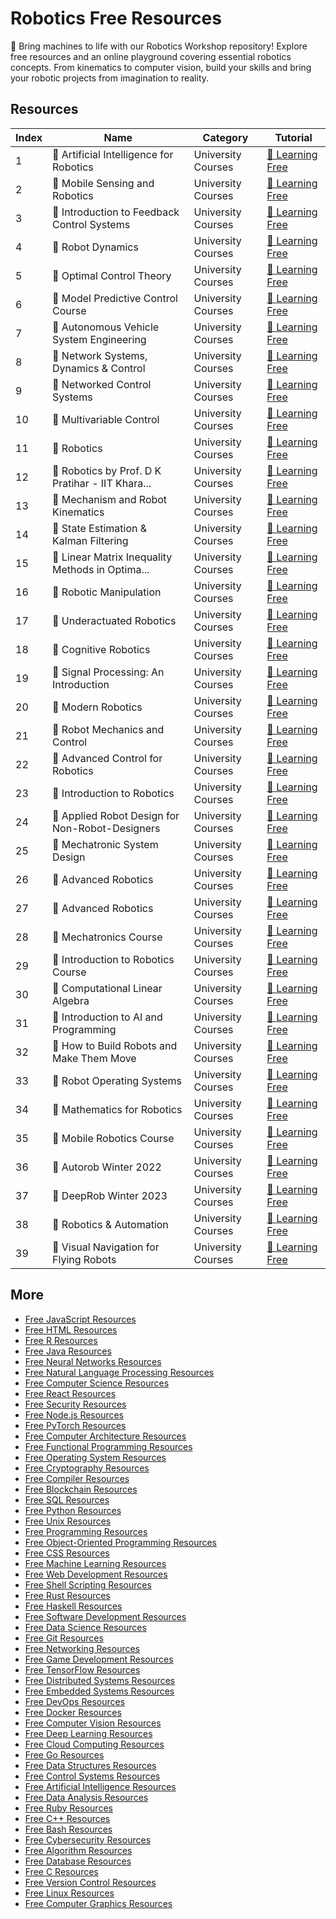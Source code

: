 # Robotics Free Resources

🤖 Bring machines to life with our Robotics Workshop repository! Explore free resources and an online playground covering essential robotics concepts. From kinematics to computer vision, build your skills and bring your robotic projects from imagination to reality.

## Resources

|   Index | Name                                            | Category           | Tutorial                                                                                                                                |
|---------|-------------------------------------------------|--------------------|-----------------------------------------------------------------------------------------------------------------------------------------|
|       1 | 📖 Artificial Intelligence for Robotics          | University Courses | [🔗 Learning Free](https://getvm.io/tutorials/mooc-artificial-intelligence-for-robotics-udacity)                                         |
|       2 | 📖 Mobile Sensing and Robotics                   | University Courses | [🔗 Learning Free](https://getvm.io/tutorials/mobile-sensing-and-robotics-bonn-university)                                               |
|       3 | 📖 Introduction to Feedback Control Systems      | University Courses | [🔗 Learning Free](https://getvm.io/tutorials/cmu-16-299-introduction-to-feedback-control-systems-spring-2022-by-chris-atkeson)          |
|       4 | 📖 Robot Dynamics                                | University Courses | [🔗 Learning Free](https://getvm.io/tutorials/cmu-16-715-robot-dynamics-2022-cmu)                                                        |
|       5 | 📖 Optimal Control Theory                        | University Courses | [🔗 Learning Free](https://getvm.io/tutorials/cmu-16-745-optimal-control-2023-cmu)                                                       |
|       6 | 📖 Model Predictive Control Course               | University Courses | [🔗 Learning Free](https://getvm.io/tutorials/epfl-me-425-model-predictive-control-fall-2020-by-colin-jones)                             |
|       7 | 📖 Autonomous Vehicle System Engineering         | University Courses | [🔗 Learning Free](https://getvm.io/tutorials/uiuc-cs-588-autonomous-vehicle-system-engineering-fall-2021-by-david-forsyth)              |
|       8 | 📖 Network Systems, Dynamics & Control           | University Courses | [🔗 Learning Free](https://getvm.io/tutorials/uc-santa-barbara-me-269-network-systems-dynamics-and-control-fall-2021-by-francesco-bullo) |
|       9 | 📖 Networked Control Systems                     | University Courses | [🔗 Learning Free](https://getvm.io/tutorials/epfl-me-427-networked-control-systems-spring-2020-by-giancarlo-ferrari-trecate)            |
|      10 | 📖 Multivariable Control                         | University Courses | [🔗 Learning Free](https://getvm.io/tutorials/epfl-me-422-multivariable-control-spring-2020-by-giancarlo-ferrari-trecate)                |
|      11 | 📖 Robotics                                      | University Courses | [🔗 Learning Free](https://getvm.io/tutorials/robotics-iit-bombay)                                                                       |
|      12 | 📖 Robotics by Prof. D K Pratihar - IIT Khara... | University Courses | [🔗 Learning Free](https://getvm.io/tutorials/robotics-by-prof-d-k-pratihar-iit-kharagpur)                                               |
|      13 | 📖 Mechanism and Robot Kinematics                | University Courses | [🔗 Learning Free](https://getvm.io/tutorials/mechanism-and-robot-kinematics-iit-kharagpur)                                              |
|      14 | 📖 State Estimation & Kalman Filtering           | University Courses | [🔗 Learning Free](https://getvm.io/tutorials/uw-ee-549-state-estimation-and-kalman-filtering-spring-2009-by-kristi-morgansen)           |
|      15 | 📖 Linear Matrix Inequality Methods in Optima... | University Courses | [🔗 Learning Free](https://getvm.io/tutorials/mae-509-linear-matrix-inequality-methods-in-optimal-and-robust-control-by-matthew-m-peet)  |
|      16 | 📖 Robotic Manipulation                          | University Courses | [🔗 Learning Free](https://getvm.io/tutorials/mit-6421064212-robotic-manipulation-mit)                                                   |
|      17 | 📖 Underactuated Robotics                        | University Courses | [🔗 Learning Free](https://getvm.io/tutorials/6832-underactuated-robotics-mit-ocw)                                                       |
|      18 | 📖 Cognitive Robotics                            | University Courses | [🔗 Learning Free](https://getvm.io/tutorials/6834j-cognitive-robotics-mit-ocw)                                                          |
|      19 | 📖 Signal Processing: An Introduction            | University Courses | [🔗 Learning Free](https://getvm.io/tutorials/signal-processing-an-introduction-by-nathan-kutz)                                          |
|      20 | 📖 Modern Robotics                               | University Courses | [🔗 Learning Free](https://getvm.io/tutorials/modern-robotics-northwestern-university)                                                   |
|      21 | 📖 Robot Mechanics and Control                   | University Courses | [🔗 Learning Free](https://getvm.io/tutorials/robot-mechanics-and-control-snu)                                                           |
|      22 | 📖 Advanced Control for Robotics                 | University Courses | [🔗 Learning Free](https://getvm.io/tutorials/mee5114-advanced-control-for-robotics-from-southern-university-of-science-and-technology)  |
|      23 | 📖 Introduction to Robotics                      | University Courses | [🔗 Learning Free](https://getvm.io/tutorials/cs-223a-introduction-to-robotics-stanford-university)                                      |
|      24 | 📖 Applied Robot Design for Non-Robot-Designers  | University Courses | [🔗 Learning Free](https://getvm.io/tutorials/cs235-applied-robot-design-for-non-robot-designers-stanford-university)                    |
|      25 | 📖 Mechatronic System Design                     | University Courses | [🔗 Learning Free](https://getvm.io/tutorials/mechatronic-system-design-tu-delft)                                                        |
|      26 | 📖 Advanced Robotics                             | University Courses | [🔗 Learning Free](https://getvm.io/tutorials/cs287-advanced-robotics-at-uc-berkeley-fall-2019-instructor-pieter-abbeel)                 |
|      27 | 📖 Advanced Robotics                             | University Courses | [🔗 Learning Free](https://getvm.io/tutorials/cs-287-advanced-robotics-fall-2011-uc-berkeley)                                            |
|      28 | 📖 Mechatronics Course                           | University Courses | [🔗 Learning Free](https://getvm.io/tutorials/me142-mechatronics-spring-2020-uc-merced)                                                  |
|      29 | 📖 Introduction to Robotics Course               | University Courses | [🔗 Learning Free](https://getvm.io/tutorials/introduction-to-robotics-course-uncc)                                                      |
|      30 | 📖 Computational Linear Algebra                  | University Courses | [🔗 Learning Free](https://getvm.io/tutorials/rob-101-computational-linear-algebra-university-of-michigan)                               |
|      31 | 📖 Introduction to AI and Programming            | University Courses | [🔗 Learning Free](https://getvm.io/tutorials/rob-102-introduction-to-ai-and-programming-university-of-michigan)                         |
|      32 | 📖 How to Build Robots and Make Them Move        | University Courses | [🔗 Learning Free](https://getvm.io/tutorials/rob-311-how-to-build-robots-and-make-them-move-university-of-michigan)                     |
|      33 | 📖 Robot Operating Systems                       | University Courses | [🔗 Learning Free](https://getvm.io/tutorials/rob-320-robot-operating-systems-university-of-michigan)                                    |
|      34 | 📖 Mathematics for Robotics                      | University Courses | [🔗 Learning Free](https://getvm.io/tutorials/rob-501-mathematics-for-robotics-university-of-michigan)                                   |
|      35 | 📖 Mobile Robotics Course                        | University Courses | [🔗 Learning Free](https://getvm.io/tutorials/rob-530-mobile-robotics-at-u-of-michigan-winter-2022-instructor-maani-ghaffari)            |
|      36 | 📖 Autorob Winter 2022                           | University Courses | [🔗 Learning Free](https://getvm.io/tutorials/autorob-winter-2022-university-of-michigan)                                                |
|      37 | 📖 DeepRob Winter 2023                           | University Courses | [🔗 Learning Free](https://getvm.io/tutorials/deeprob-winter-2023-university-of-michigan)                                                |
|      38 | 📖 Robotics & Automation                         | University Courses | [🔗 Learning Free](https://getvm.io/tutorials/metr-42027202-robotics-automation-university-of-queensland)                                |
|      39 | 📖 Visual Navigation for Flying Robots           | University Courses | [🔗 Learning Free](https://getvm.io/tutorials/lecture-visual-navigation-for-flying-robots)                                               |

## More

- [Free JavaScript Resources](https://github.com/getvmio/free-javascript-resources)
- [Free HTML Resources](https://github.com/getvmio/free-html-resources)
- [Free R Resources](https://github.com/getvmio/free-r-resources)
- [Free Java Resources](https://github.com/getvmio/free-java-resources)
- [Free Neural Networks Resources](https://github.com/getvmio/free-neural-networks-resources)
- [Free Natural Language Processing Resources](https://github.com/getvmio/free-natural-language-processing-resources)
- [Free Computer Science Resources](https://github.com/getvmio/free-computer-science-resources)
- [Free React Resources](https://github.com/getvmio/free-react-resources)
- [Free Security Resources](https://github.com/getvmio/free-security-resources)
- [Free Node.js Resources](https://github.com/getvmio/free-node-js-resources)
- [Free PyTorch Resources](https://github.com/getvmio/free-pytorch-resources)
- [Free Computer Architecture Resources](https://github.com/getvmio/free-computer-architecture-resources)
- [Free Functional Programming Resources](https://github.com/getvmio/free-functional-programming-resources)
- [Free Operating System Resources](https://github.com/getvmio/free-operating-system-resources)
- [Free Cryptography Resources](https://github.com/getvmio/free-cryptography-resources)
- [Free Compiler Resources](https://github.com/getvmio/free-compiler-resources)
- [Free Blockchain Resources](https://github.com/getvmio/free-blockchain-resources)
- [Free SQL Resources](https://github.com/getvmio/free-sql-resources)
- [Free Python Resources](https://github.com/getvmio/free-python-resources)
- [Free Unix Resources](https://github.com/getvmio/free-unix-resources)
- [Free Programming Resources](https://github.com/getvmio/free-programming-resources)
- [Free Object-Oriented Programming Resources](https://github.com/getvmio/free-object-oriented-programming-resources)
- [Free CSS Resources](https://github.com/getvmio/free-css-resources)
- [Free Machine Learning Resources](https://github.com/getvmio/free-machine-learning-resources)
- [Free Web Development Resources](https://github.com/getvmio/free-web-development-resources)
- [Free Shell Scripting Resources](https://github.com/getvmio/free-shell-scripting-resources)
- [Free Rust Resources](https://github.com/getvmio/free-rust-resources)
- [Free Haskell Resources](https://github.com/getvmio/free-haskell-resources)
- [Free Software Development Resources](https://github.com/getvmio/free-software-development-resources)
- [Free Data Science Resources](https://github.com/getvmio/free-data-science-resources)
- [Free Git Resources](https://github.com/getvmio/free-git-resources)
- [Free Networking Resources](https://github.com/getvmio/free-networking-resources)
- [Free Game Development Resources](https://github.com/getvmio/free-game-development-resources)
- [Free TensorFlow Resources](https://github.com/getvmio/free-tensorflow-resources)
- [Free Distributed Systems Resources](https://github.com/getvmio/free-distributed-systems-resources)
- [Free Embedded Systems Resources](https://github.com/getvmio/free-embedded-systems-resources)
- [Free DevOps Resources](https://github.com/getvmio/free-devops-resources)
- [Free Docker Resources](https://github.com/getvmio/free-docker-resources)
- [Free Computer Vision Resources](https://github.com/getvmio/free-computer-vision-resources)
- [Free Deep Learning Resources](https://github.com/getvmio/free-deep-learning-resources)
- [Free Cloud Computing Resources](https://github.com/getvmio/free-cloud-computing-resources)
- [Free Go Resources](https://github.com/getvmio/free-go-resources)
- [Free Data Structures Resources](https://github.com/getvmio/free-data-structures-resources)
- [Free Control Systems Resources](https://github.com/getvmio/free-control-systems-resources)
- [Free Artificial Intelligence Resources](https://github.com/getvmio/free-artificial-intelligence-resources)
- [Free Data Analysis Resources](https://github.com/getvmio/free-data-analysis-resources)
- [Free Ruby Resources](https://github.com/getvmio/free-ruby-resources)
- [Free C++ Resources](https://github.com/getvmio/free-cpp-resources)
- [Free Bash Resources](https://github.com/getvmio/free-bash-resources)
- [Free Cybersecurity Resources](https://github.com/getvmio/free-cybersecurity-resources)
- [Free Algorithm Resources](https://github.com/getvmio/free-algorithm-resources)
- [Free Database Resources](https://github.com/getvmio/free-database-resources)
- [Free C Resources](https://github.com/getvmio/free-c-resources)
- [Free Version Control Resources](https://github.com/getvmio/free-version-control-resources)
- [Free Linux Resources](https://github.com/getvmio/free-linux-resources)
- [Free Computer Graphics Resources](https://github.com/getvmio/free-computer-graphics-resources)
